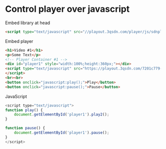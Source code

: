 # Control player over javascript

Embed library at head

```html
<script type="text/javascript" src="//playout.3qsdn.com/player/js/sdnplayer.js"></script>
```

Embed player

```html
<h1>Video #1</h1>
<p>Some Text</p>
<!-- Player Container #1 -->
<div id="player1" style="width:100%;height:360px;"></div>
<script type="text/javascript" src="https://playout.3qsdn.com/7201c779-6b3c-11e7-a40e-002590c750be?js=true&container=player1&width=100%25&height=360&vast=false">
</script>
<br><br>
<button onclick="javascript:play();">Play</button>
<button onclick="javascript:pause();">Pause</button>
```

JavaScript

```javascript
<script type="text/javascript">
function play() {
    document.getElementById('player1').play2();
}

function pause() {
    document.getElementById('player1').pause();
}
</script>
```